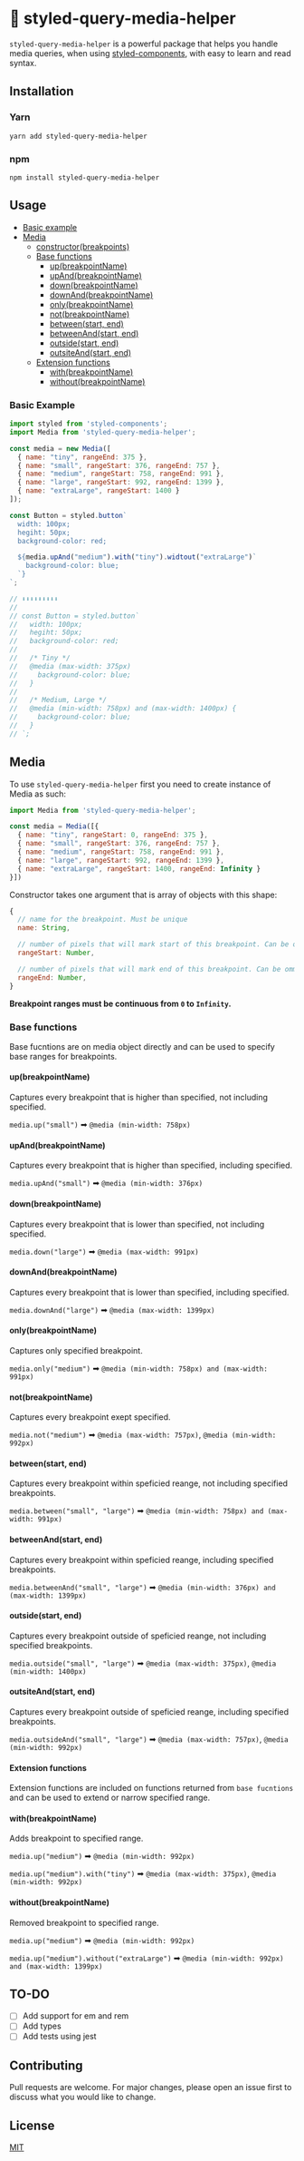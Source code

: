 # 💅 styled-query-media-helper

`styled-query-media-helper` is a powerful package that helps you handle media queries, when using [styled-components](https://github.com/styled-components/styled-components), with easy to learn and read syntax.  

## Installation

### Yarn
`yarn add styled-query-media-helper`

### npm
`npm install styled-query-media-helper`

## Usage

- [Basic example](#basic-example)
- [Media](#media)
  * [constructor(breakpoints)](#media)
  * [Base functions](#base-functions)
    * [up(breakpointName)](#up-breakpointName)
    * [upAnd(breakpointName)](#upAnd-breakpointName)
    * [down(breakpointName)](#down-breakpointName)
    * [downAnd(breakpointName)](#downAnd-breakpointName)
    * [only(breakpointName)](#only-breakpointName)
    * [not(breakpointName)](#not-breakpointName)
    * [between(start, end)](#between-start-end)
    * [betweenAnd(start, end)](#betweenAnd-start,-end)
    * [outside(start, end)](#outside-start-end)
    * [outsiteAnd(start, end)](#outsiteAnd-start-end)
  * [Extension functions](#extension-functions)
    * [with(breakpointName)](#with-breakpointName)
    * [without(breakpointName)](#without-breakpointName)

### Basic Example

```javascript
import styled from 'styled-components';
import Media from 'styled-query-media-helper';

const media = new Media([
  { name: "tiny", rangeEnd: 375 },
  { name: "small", rangeStart: 376, rangeEnd: 757 },
  { name: "medium", rangeStart: 758, rangeEnd: 991 },
  { name: "large", rangeStart: 992, rangeEnd: 1399 },
  { name: "extraLarge", rangeStart: 1400 }
]);

const Button = styled.button`
  width: 100px;
  hegiht: 50px;
  background-color: red;

  ${media.upAnd("medium").with("tiny").widtout("extraLarge")`
    background-color: blue;
  `}
`;

// ⬇⬇⬇⬇⬇⬇⬇⬇⬇
// 
// const Button = styled.button`
//   width: 100px;
//   hegiht: 50px;
//   background-color: red;
// 
//   /* Tiny */
//   @media (max-width: 375px) 
//     background-color: blue;
//   }
//   
//   /* Medium, Large */
//   @media (min-width: 758px) and (max-width: 1400px) {
//     background-color: blue;
//   }
// `;

```

## Media

To use `styled-query-media-helper` first you need to create instance of Media as such:

```javascript
import Media from 'styled-query-media-helper';

const media = Media([{
  { name: "tiny", rangeStart: 0, rangeEnd: 375 },
  { name: "small", rangeStart: 376, rangeEnd: 757 },
  { name: "medium", rangeStart: 758, rangeEnd: 991 },
  { name: "large", rangeStart: 992, rangeEnd: 1399 },
  { name: "extraLarge", rangeStart: 1400, rangeEnd: Infinity }
}])
```

Constructor takes one argument that is array of objects with this shape:
```javascript
{
  // name for the breakpoint. Must be unique
  name: String,

  // number of pixels that will mark start of this breakpoint. Can be ommited for the first breakpoint. 
  rangeStart: Number,

  // number of pixels that will mark end of this breakpoint. Can be ommited for the last breakpoint.
  rangeEnd: Number,
}
```

**Breakpoint ranges must be continuous from `0` to `Infinity`.**

### Base functions

Base fucntions are on media object directly and can be used to specify base ranges for breakpoints.  

#### up(breakpointName)
Captures every breakpoint that is higher than specified, not including specified.

`media.up("small")` ➡ `@media (min-width: 758px)`

#### upAnd(breakpointName)
Captures every breakpoint that is higher than specified, including specified.

`media.upAnd("small")` ➡ `@media (min-width: 376px)`

#### down(breakpointName)
Captures every breakpoint that is lower than specified, not including specified.

`media.down("large")` ➡ `@media (max-width: 991px)`


#### downAnd(breakpointName)
Captures every breakpoint that is lower than specified, including specified.

`media.downAnd("large")` ➡ `@media (max-width: 1399px)`

#### only(breakpointName)
Captures only specified breakpoint.

`media.only("medium")` ➡ `@media (min-width: 758px) and (max-width: 991px)`

#### not(breakpointName)
Captures every breakpoint exept specified.

`media.not("medium")` ➡ `@media (max-width: 757px)`, `@media (min-width: 992px)`

#### between(start, end)
Captures every breakpoint within speficied reange, not including specified breakpoints.

`media.between("small", "large")` ➡ `@media (min-width: 758px) and (max-width: 991px)`

#### betweenAnd(start, end)
Captures every breakpoint within speficied reange, including specified breakpoints.

`media.betweenAnd("small", "large")` ➡ `@media (min-width: 376px) and (max-width: 1399px)`


#### outside(start, end)
Captures every breakpoint outside of speficied reange, not including specified breakpoints.

`media.outside("small", "large")` ➡ `@media (max-width: 375px)`, `@media (min-width: 1400px)`

#### outsiteAnd(start, end)
Captures every breakpoint outside of speficied reange, including specified breakpoints.

`media.outsideAnd("small", "large")` ➡ `@media (max-width: 757px)`, `@media (min-width: 992px)`

#### Extension functions

Extension functions are included on functions returned from `base fucntions` and can be used to extend or narrow specified range.

#### with(breakpointName)

Adds breakpoint to specified range.

`media.up("medium")` ➡ `@media (min-width: 992px)`

`media.up("medium").with("tiny")` ➡ `@media (max-width: 375px)`, `@media (min-width: 992px)`

#### without(breakpointName)
Removed breakpoint to specified range.

`media.up("medium")` ➡ `@media (min-width: 992px)`

`media.up("medium").without("extraLarge")` ➡ `@media (min-width: 992px)  and (max-width: 1399px)`

## TO-DO
- [ ] Add support for em and rem
- [ ] Add types
- [ ] Add tests using jest

## Contributing
Pull requests are welcome. For major changes, please open an issue first to discuss what you would like to change.

## License
[MIT](https://choosealicense.com/licenses/mit/)
